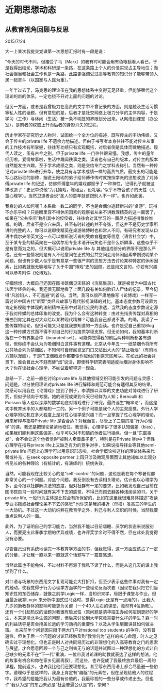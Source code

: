 # 近期思想动态
## 从教育视角回顾与反思
2015/7/24

大一上某次我提交党课第一次思想汇报时有一段是说：

“今天的时代不同，但接受了马（Marx）的我有时可能会用有色眼镜看人看已，于是我得出结论，学术和科研是一条路，在这条路上个人的价值实现占主导地位；而社会担当和社会工作也是一条路，此路更强调受过高等教育的知识分子能够带领人民一起奋斗（以国家与人民为重）。”

一年半过去了，马克思的理论虽在我的思想体系中变得无足轻重，但能够替代这个理论的新的体系，一定也绕不开对上面的问题的讨论。

但另一方面，或者是我曾极力在高贵的文字中不曾记录的方面，则是触及生活习惯等私人性的话题，但有意思的是，后者才是社交网络上极力分享的主体内容，于是学习（工作）与休闲（生活）被一条不明显的界限划分出来。从网络到课堂（办公室），是前者的权威上升而后者的身影消失的过程。

历史学家在研究历史人物时，试图给一个全方位的描述，既写传主的丰功伟绩，又会于传主的private life 不遗余力地描述。但由于书写者本身往往不能对传主从事的工作技术有所掌握，往往写功绩只有宏观概括，对后者倒是具体而微地描述。现代人读之，虽有古今之别，但于private life 一门往往很易懂。我想，传主的童年经历啦，爱情故事啦，生活中趣闻秩事之类，读者也有自己的版本，对传主的版本自然能发生兴趣。至于学术成绩之类，则是交给专门之学科去称引。当然有一种传记对private life进行升华，使之具有与学术成绩一样的高贵气质，最突出的可能是写心路历程的那种，据说王阳明的弟子给师傅作传时就按照学派的思想改造了对师傅private life 的记述，仿佛师傅童年的嬉戏都赋予了一种神性，记得孔子就被这样改造了：史记中说他“为儿嬉戏，陈俎豆，设礼容。”似乎不符合孩子的天性（儿童心理学）。当然卫道者会说“圣人的童年就该跟别人不一样”。也许如此罢。

我身边的人如何呢？本系数一数二的同学，不也是会偶尔追赶新兴的“桌游”，玩得不亦乐乎吗？只是眼里容不得休闲因素的观察者从来不讲数理精英的这一面罢了，如果在“公共空间”称引其中的佼佼者，往往会对其学习的一面尽力描述得惟妙惟肖。的确，后者不是空穴来风，甚至有时转述的并不夸张，但这并不是历史学家所讲的完整的人，你可以说即使精英在桌游赌博时也和常人不同，有研究者发现从口语中偶尔夹带英文这一点可以推断说话者的受教育程度等信息（语言社会学）中，至于某专业的精英聚在一起偶尔用专业术语开玩笑也不是什么新鲜事，这些似乎不是有意而为之的，但大概可以说明private life 与 其他组成部分的界限不是那么严格。还有一些情况则是有人不经意间在正式的公共空间会用休闲因素举例说明某个问题。但也有少数人似乎是有意拿一些很严肃的思想方法去讨论某种特定的休闲因素，比如我就很无聊地写了关于中国“博戏”史的回顾，还是用文言的，你若有兴趣可以参考附件《论博戏》。

仔细想想，大概自己还因在图书馆偶见宋慈的《洗冤集录》，就是被誉为中国古代法医学经典的书，我还很无聊地看了上面几段有关如何验妇人尸体的记录，至今记得“凡验妇人，不可羞避”的首句。当然，我可以很严肃地像写《论博戏》一样写一篇讨论中国古代“断案”类经典故事与现代影视演绎的对比，基本态度参数可设置为肯定影视剧中体现的法制精神无形中对现代公民的渗透，当然我的态度参数设定源于我对传媒的总体印象的改变。我为什么会有这种转变：由过去指责传媒对真相的扭曲到肯定其在对大众给以某种现代精神？可能我自己都说不清。的确，我读了一些传媒的理论，但很可能又只是就我想知道的一方面读。也许是受自己重视Blog这一种传媒方式而不得不对自己的行为提供学理支撑。但无论如何，我的基本判断落在一个有界集合中（bounded set），可能你觉得我的前后两种判断都各有道理，但你绝不会认为为吸烟辩白这件事有道理。北京从今年五一一纸禁烟令将所有公共场合列为禁烟区，不知何时自修阅览室门口又贴出大大的“禁止吸烟”（有的地方辅以漫画），于是门卫烟瘾发作都要像作贼似的到露天区解决。在如此的社会背景下，谁会冒此大不韪而替“烟”说话，即使科学研究表明适度抽烟对身体影响不大？你在读社会心理学，不妨试着解释这一现象。

总结一下，之前一直在讨论private life 与其他领域交织可能引发的问题与灵感：问题是，过分使用理论对private life 进行解释和规范可能会有适得其反的结果。灵感可以用我在《论博戏》提到了例子，李清照以深厚的文史功底对博戏进行了研究，但似乎倾向于考据，她的研究成果到今天已经鲜为人知；Bernoulli 和 Poisson 等人也以深厚的数学功底对博戏进行了研究，最终诞生“概率论”，而这是初中教育水平的人都略知一二的。另一个例子可能是我个人的主观感觉，外行人学心理学的动机在多大程度上是对性心理学感兴趣？而一旦掌握了性心理学的理论，用来解释与指导Private life 是否合适？对我而言，尽管上了三周的准“行为心理学”的课，我还是把理论紧紧地框住。我觉得，心理学讲了很多认知偏差（bias），如果我们能利用这些偏差，似乎可以对不知情的他者进行操纵，但一旦“东窗事发”，会不会让这个他者觉得“被别人牵着鼻子走”，特别是在Private life中？但性心理学在指导private life上又缺乏有力的竞争对手，如果说指导择业等其他semi-private life 问题上心理学可以用意识形态啦，社会学概论啦这样的理论体系来代替或补充，在seek opposite partner 上因只涉及微观层面而让其他诸如以宏观分析见长的各种理论（有统计的，有演绎的）统统失效。

当然，可能我现在比较关心的是“self-control”的问题，这也是我在每个寒暑假都非常关心的一个问题。对这个问题，我反倒没有去读相关理论，估计也以心理学为多，至今报以社群解决法的态度，但对社群有一定的要求，比如我发现自己目前在图书馆自习一段时间就有呆不下去的感觉，不得己而跑去翻各种浅阅读的书。关于private life, 一般行为主体是比较会有所保留的，比如在这里我很难具体描述”攻读专业书籍或社会理论呆不下去的感觉”.也许这是我的接近（母校）准高三的学生的一大动机。不过这一大动机纯粹在教育学之外，利己与利人交织的时候，当然我要重点说利人的一面。

此外，为了证明自己的学习能力，当然我不能以目前嗜睡、厌学的状态来说服别人，而要亮出此春季学期的优异成绩，也许评奖学金时不得不然，但在此处我觉得没有必要。

尽管自己没有系统地读完一本教育学方面的书，但我觉得，这一方面应该占了一定的分量，才让我一直以来一直就这个话题写了一篇篇感想。

当然此篇也不能免俗，不过材料不再源于我私下读了什么，而是从这几天的课上我学到了什么。

对口语与场景的东西用文字复现可能会大打折扣，但至少表示这些件事对我有一定的触动，使我觉得于行为心理学方面学的一些理论反而次要（因现在我只把它们当知识性的东西储存，就像之前学Logic一样，当知识来学，局限于课堂与作业，但当最近我拿Logic 来分析中国式过马路时，觉得Logic 还是有一点用的），比我大几岁的助教群体的影响可能更为关键（一个40人左右的课堂，竟然有4位助教）。还有一个引起热议的话题对我很有启发性（原问题是清华招生办如何招到更好的学生，本来是清北争生源的问题，但后来讨论到大学究竟需要什么样的学生？靠一时的利益诱导是否会掩盖长远的学习动机的重要性？以及从学生层面讲其如何做决策。 本来前半个问题因只限于两大门户对national top students 的争夺，没有普遍性，但关于后一个问题的讨论已经触及到“教育何为”这样的核心命题，时人之见确实过于理想化，但也正是时人对共同经历过的非理想化的入高等教育之门的思索与展望，才会愿意回顾一个与己之利害无与的话题并试图以一种理想化的方式让自己缺少的元素不在“下一代”重演，一位带我讨论课的助教就表达了这样的想法，他的故事有机会和你在家乡见面再叙），而这些，也许促成了我最终放弃最后一周的课程，提前返乡。也许我比他们还要理想化，甚至写东西用语上都会尽量避一些俗字。道理似乎是这样的，我身上肯定有“龌龊”的元素在，但在呈现给他人的过程中，我希望的是能把我认为最有价值的，我最珍视的一些分享或传递出去。但也许“我认为是”的东西未必是“社会普遍公认是”的，奈何？
 

